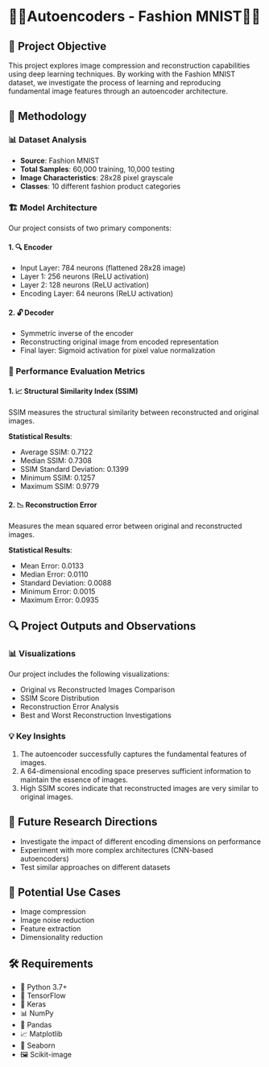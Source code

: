 # 🧥👜Autoencoders - Fashion MNIST🥾👖

## 🎯 Project Objective
This project explores image compression and reconstruction capabilities using deep learning techniques. By working with the Fashion MNIST dataset, we investigate the process of learning and reproducing fundamental image features through an autoencoder architecture.

## 🧠 Methodology

### 📊 Dataset Analysis
- **Source**: Fashion MNIST
- **Total Samples**: 60,000 training, 10,000 testing
- **Image Characteristics**: 28x28 pixel grayscale
- **Classes**: 10 different fashion product categories

### 🏗️ Model Architecture
Our project consists of two primary components:

#### 1. 🔍 Encoder
- Input Layer: 784 neurons (flattened 28x28 image)
- Layer 1: 256 neurons (ReLU activation)
- Layer 2: 128 neurons (ReLU activation)
- Encoding Layer: 64 neurons (ReLU activation)

#### 2. 🔓 Decoder
- Symmetric inverse of the encoder
- Reconstructing original image from encoded representation
- Final layer: Sigmoid activation for pixel value normalization

### 📏 Performance Evaluation Metrics

#### 1. 📈 Structural Similarity Index (SSIM)
SSIM measures the structural similarity between reconstructed and original images.

**Statistical Results**:
- Average SSIM: 0.7122
- Median SSIM: 0.7308
- SSIM Standard Deviation: 0.1399
- Minimum SSIM: 0.1257
- Maximum SSIM: 0.9779

#### 2. 📉 Reconstruction Error
Measures the mean squared error between original and reconstructed images.

**Statistical Results**:
- Mean Error: 0.0133
- Median Error: 0.0110
- Standard Deviation: 0.0088
- Minimum Error: 0.0015
- Maximum Error: 0.0935
## 🔍 Project Outputs and Observations

### 📊 Visualizations
Our project includes the following visualizations:
- Original vs Reconstructed Images Comparison
- SSIM Score Distribution
- Reconstruction Error Analysis
- Best and Worst Reconstruction Investigations

### 💡 Key Insights
1. The autoencoder successfully captures the fundamental features of images.
2. A 64-dimensional encoding space preserves sufficient information to maintain the essence of images.
3. High SSIM scores indicate that reconstructed images are very similar to original images.

## 🚀 Future Research Directions
- Investigate the impact of different encoding dimensions on performance
- Experiment with more complex architectures (CNN-based autoencoders)
- Test similar approaches on different datasets

## 🎨 Potential Use Cases
- Image compression
- Image noise reduction
- Feature extraction
- Dimensionality reduction

## 🛠️ Requirements
- 🐍 Python 3.7+
- 🧠 TensorFlow
- 🔢 Keras
- 📊 NumPy
- 🐼 Pandas
- 📈 Matplotlib
- 🌈 Seaborn
- 🖼️ Scikit-image
